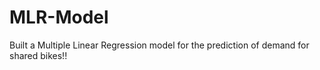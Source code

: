 # MLR-Model
Built a Multiple Linear Regression model for the prediction of demand for shared bikes!!
